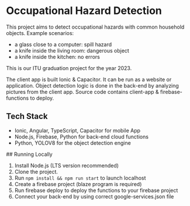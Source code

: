 # Occupational Hazard Detection

This project aims to detect occupational hazards with common household objects. Example scenarios:
- a glass close to a computer: spill hazard
- a knife inside the living room: dangerous object
- a knife inside the kitchen: no errors

This is our ITU graduation project for the year 2023.

The client app is built Ionic & Capacitor. It can be run as a website or application.
Object detection logic is done in the back-end by analyzing pictures from the client app. Source code contains client-app & firebase-functions to deploy.

## Tech Stack
- Ionic, Angular, TypeScript, Capacitor for mobile App
- Node.js, Firebase, Python for back-end cloud functions
- Python, YOLOV8 for the object detection engine

## Running Locally

1. Install Node.js (LTS version recommended)
2. Clone the project.
3. Run `npm install && npm run start` to launch localhost
4. Create a firebase project (blaze program is required)
5. Run firebase deploy to deploy the functions to your firebase project
6. Connect your back-end by using correct google-services.json file
